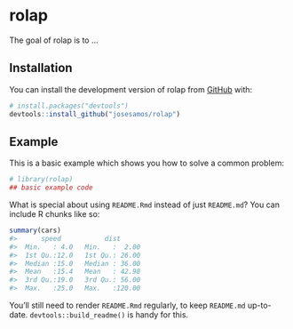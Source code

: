 
<!-- README.md is generated from README.Rmd. Please edit that file -->

# rolap

<!-- badges: start -->
<!-- badges: end -->

The goal of rolap is to …

## Installation

You can install the development version of rolap from
[GitHub](https://github.com/) with:

``` r
# install.packages("devtools")
devtools::install_github("josesamos/rolap")
```

## Example

This is a basic example which shows you how to solve a common problem:

``` r
# library(rolap)
## basic example code
```

What is special about using `README.Rmd` instead of just `README.md`?
You can include R chunks like so:

``` r
summary(cars)
#>      speed           dist       
#>  Min.   : 4.0   Min.   :  2.00  
#>  1st Qu.:12.0   1st Qu.: 26.00  
#>  Median :15.0   Median : 36.00  
#>  Mean   :15.4   Mean   : 42.98  
#>  3rd Qu.:19.0   3rd Qu.: 56.00  
#>  Max.   :25.0   Max.   :120.00
```

You’ll still need to render `README.Rmd` regularly, to keep `README.md`
up-to-date. `devtools::build_readme()` is handy for this.
